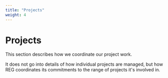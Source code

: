 ```yaml
---
title: "Projects"
weight: 4
---
```


# Projects

This section describes how we coordinate our project work.

It does not go into details of how individual projects are managed, but how REG coordinates its commitments to the range of projects it's involved in.
